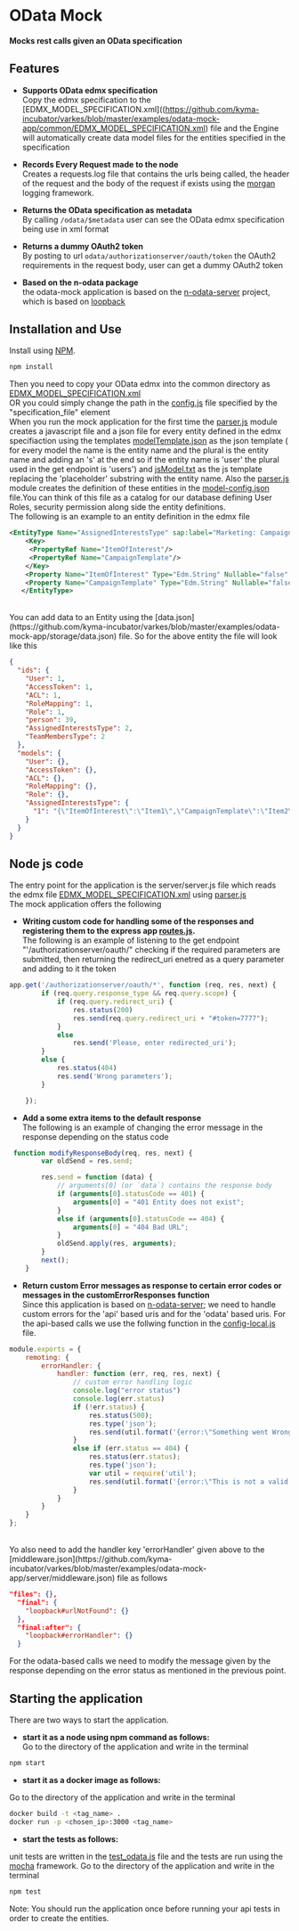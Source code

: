 OData Mock
============================
#### Mocks rest calls given an OData specification 


Features
---------------------------

- **Supports OData edmx specification** <br>
Copy the edmx specification to the [EDMX_MODEL_SPECIFICATION.xml]((https://github.com/kyma-incubator/varkes/blob/master/examples/odata-mock-app/common/EDMX_MODEL_SPECIFICATION.xml) file and the Engine will automatically create data model files for the entities specified in the specification

- **Records Every Request made to the node** <br>
Creates a requests.log file that contains the urls being called, the header of the request and the body of the request if exists using the [morgan](https://www.npmjs.com/package/morgan) logging framework.

- **Returns the OData specification as metadata** <br>
By calling `/odata/$metadata` user can see the OData edmx specification being use in xml format

- **Returns a dummy OAuth2 token** <br>
By posting to url `odata/authorizationserver/oauth/token` the OAuth2 requirements in the request body, user can get a dummy OAuth2 token

- **Based on the n-odata package** <br>
the odata-mock application is based on the [n-odata-server](https://github.com/htammen/n-odata-server) project, which is based on [loopback](https://loopback.io/) 

Installation and Use
--------------------------
Install using [NPM](https://docs.npmjs.com/getting-started/what-is-npm).

````bash
npm install
````
Then you need to copy your OData edmx into the common directory as [EDMX_MODEL_SPECIFICATION.xml](https://github.com/kyma-incubator/varkes/blob/master/examples/odata-mock-app/common/EDMX_MODEL_SPECIFICATION.xml)<br>
OR you could simply change the path in the [config.js](https://github.com/kyma-incubator/varkes/blob/master/examples/odata-mock-app/server/config.js) file specified by the "specification_file" element
<br>
When you run the mock application for the first time the [parser.js](https://github.com/kyma-incubator/varkes/blob/master/examples/odata-mock-app/common/utility/parser.js) module creates a javascript file and a json file for every entity defined in the edmx specifiaction using the templates [modelTemplate.json](https://github.com/kyma-incubator/varkes/blob/master/examples/odata-mock-app/common/models/modelTemplate.json) as the json template ( for every model the name is the entity name and the plural is the entity name and adding an 's' at the end so if the entity name is 'user' the plural used in the get endpoint is 'users') and [jsModel.txt](https://github.com/kyma-incubator/varkes/blob/master/examples/odata-mock-app/common/models/jsModel.txt) as the js template replacing the 'placeholder' substring with the entity name.
Also the  [parser.js](https://github.com/kyma-incubator/varkes/blob/master/examples/odata-mock-app/common/utility/parser.js) module creates the definition of these entities in the [model-config.json](https://github.com/kyma-incubator/varkes/blob/master/examples/odata-mock-app/server/model-config.json) file.You can think of this file as a catalog for our database defining User Roles, security permission along side the entity definitions.
<br>
The following is an example to an entity definition in the edmx file

````xml
<EntityType Name="AssignedInterestsType" sap:label="Marketing: Campaign Template-Interest" sap:content-version="1">
    <Key>
     <PropertyRef Name="ItemOfInterest"/>
     <PropertyRef Name="CampaignTemplate"/>
    </Key>
    <Property Name="ItemOfInterest" Type="Edm.String" Nullable="false" MaxLength="40" sap:display-format="UpperCase" sap:label="Item of Interest"/>
    <Property Name="CampaignTemplate" Type="Edm.String" Nullable="false" MaxLength="10" sap:display-format="UpperCase" sap:label="Campaign ID"/>
   </EntityType>
````
<br>
You can add data to an Entity using the [data.json](https://github.com/kyma-incubator/varkes/blob/master/examples/odata-mock-app/storage/data.json) file. So for the above entity the file will look like this

````json
{
  "ids": {
    "User": 1,
    "AccessToken": 1,
    "ACL": 1,
    "RoleMapping": 1,
    "Role": 1,
    "person": 39,
    "AssignedInterestsType": 2,
    "TeamMembersType": 2
  },
  "models": {
    "User": {},
    "AccessToken": {},
    "ACL": {},
    "RoleMapping": {},
    "Role": {},
    "AssignedInterestsType": {
      "1": "{\"ItemOfInterest\":\"Item1\",\"CampaignTemplate\":\"Item2\",\"id\":1}"
    }
  }
}
````


Node js code
--------------------------

The entry point for the application is the server/server.js file which reads the edmx file [EDMX_MODEL_SPECIFICATION.xml](https://github.com/kyma-incubator/varkes/blob/master/examples/odata-mock-app/common/EDMX_MODEL_SPECIFICATION.xml) using [parser.js](https://github.com/kyma-incubator/varkes/blob/master/examples/odata-mock-app/common/utility/parser.js)
<br>
The mock application offers the following

- **Writing custom code for handling some of the responses and registering them to the express app [routes.js](https://github.com/kyma-incubator/varkes/blob/master/examples/odata-mock-app/server/boot/routes.js).** <br>
        The following is an example of listening to the get endpoint "'/authorizationserver/oauth/" checking if the required parameters are submitted, then returning the redirect_uri enetred as a query parameter and adding to it the token
````javascript
app.get('/authorizationserver/oauth/*', function (req, res, next) {
        if (req.query.response_type && req.query.scope) {
            if (req.query.redirect_uri) {
                res.status(200)
                res.send(req.query.redirect_uri + "#token=7777");
            }
            else
                res.send('Please, enter redirected_uri');
        }
        else {
            res.status(404)
            res.send('Wrong parameters');
        }

    });
````
- **Add a some extra items to the default response** <br>
        The following is an example of changing the error message in the response depending on the status code
````javascript
 function modifyResponseBody(req, res, next) {
        var oldSend = res.send;

        res.send = function (data) {
            // arguments[0] (or `data`) contains the response body
            if (arguments[0].statusCode == 401) {
                arguments[0] = "401 Entity does not exist";
            }
            else if (arguments[0].statusCode == 404) {
                arguments[0] = "404 Bad URL";
            }
            oldSend.apply(res, arguments);
        }
        next();
    }
````
- **Return custom Error messages as response to certain error codes or messages in the customErrorResponses function** <br>
        Since this application is based on [n-odata-server](https://github.com/htammen/n-odata-server); we need to handle custom errors for the 'api' based uris and for the 'odata' based uris.
        For the api-based calls we use the follwing function in the [config-local.js](https://github.com/kyma-incubator/varkes/blob/master/examples/odata-mock-app/server/config-local.js) file.

````javascript
module.exports = {
    remoting: {
        errorHandler: {
            handler: function (err, req, res, next) {
                // custom error handling logic
                console.log("error status")
                console.log(err.status)
                if (!err.status) {
                    res.status(500);
                    res.type('json');
                    res.send(util.format('{error:\"Something went Wrong\"}'));
                }
                else if (err.status == 404) {
                    res.status(err.status);
                    res.type('json');
                    var util = require('util');
                    res.send(util.format('{error:\"This is not a valid endpoint\"}', err.status, err.message));
                }
            }
        }
    }
};
````
<br>
Yo also need to add the handler key 'errorHandler' given above to the [middleware.json](https://github.com/kyma-incubator/varkes/blob/master/examples/odata-mock-app/server/middleware.json) file as follows

````json
"files": {},
  "final": {
    "loopback#urlNotFound": {}
  },
  "final:after": {
    "loopback#errorHandler": {}
  }
````
For the odata-based calls we need to modify the message given by the response depending on the error status as mentioned in the previous point.

 Starting the application
--------------------------
There are two ways to start the application.

- **start it as a node using npm command as follows:** <br>
Go to the directory of the application and write in the terminal
````bash
npm start
````

- **start it as a docker image as follows:** <br>

Go to the directory of the application and write in the terminal
````bash
docker build -t <tag_name> .
docker run -p <chosen_ip>:3000 <tag_name>
````
- **start the tests as follows:** <br>

unit tests are written in the [test_odata.js](https://github.com/kyma-incubator/varkes/blob/master/examples/odata-mock-app/test/test_odata.js) file and the tests are run using the [mocha](https://mochajs.org/) framework.
Go to the directory of the application and write in the terminal
 ````bash
npm test
````
Note: You should run the application once before running your api tests in order to create the entities.

